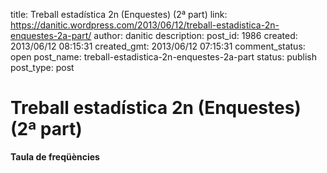 title: Treball estadística 2n (Enquestes) (2ª part)
link: https://danitic.wordpress.com/2013/06/12/treball-estadistica-2n-enquestes-2a-part/
author: danitic
description: 
post_id: 1986
created: 2013/06/12 08:15:31
created_gmt: 2013/06/12 07:15:31
comment_status: open
post_name: treball-estadistica-2n-enquestes-2a-part
status: publish
post_type: post

# Treball estadística 2n (Enquestes) (2ª part)

**Taula de freqüències**